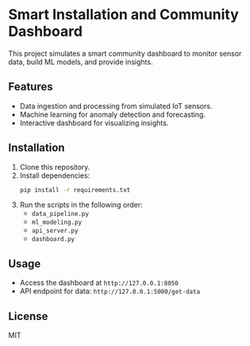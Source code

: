 # Smart Installation and Community Dashboard

This project simulates a smart community dashboard to monitor sensor data, build ML models, and provide insights.

## Features
- Data ingestion and processing from simulated IoT sensors.
- Machine learning for anomaly detection and forecasting.
- Interactive dashboard for visualizing insights.

## Installation
1. Clone this repository.
2. Install dependencies:
   ```bash
   pip install -r requirements.txt
   ```
3. Run the scripts in the following order:
   - `data_pipeline.py`
   - `ml_modeling.py`
   - `api_server.py`
   - `dashboard.py`

## Usage
- Access the dashboard at `http://127.0.0.1:8050`
- API endpoint for data: `http://127.0.0.1:5000/get-data`

## License
MIT
